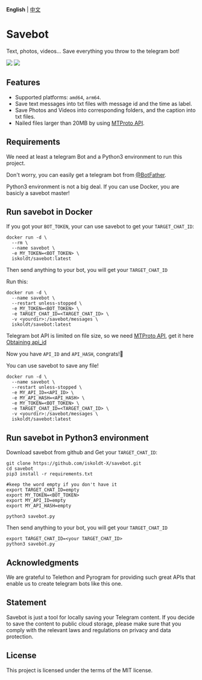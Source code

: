 **English** | [中文](https://icecoland.com/2023/02/19/savebot/)

# Savebot
Text, photos, videos... Save everything you throw to the telegram bot!

<img src="https://img.shields.io/github/license/iskoldt-X/savebot.svg"/> <img src="https://img.shields.io/docker/pulls/iskoldt/savebot.svg"/>

## Features

* Supported platforms: `amd64`, `arm64`.
* Save text messages into txt files with message id and the time as label.
* Save Photos and Videos into corresponding folders, and the caption into txt files.
* Nailed files larger than 20MB by using [MTProto API](https://docs.pyrogram.org/topics/mtproto-vs-botapi#advantages-of-the-mtproto-api).


## Requirements

We need at least a telegram Bot and a Python3 environment to run this project.

Don't worry, you can easily get a telegram bot from [@BotFather](https://core.telegram.org/bots#how-do-i-create-a-bot).

Python3 environment is not a big deal. If you can use Docker, you are basicly a savebot master!


## Run savebot in Docker

If you got your `BOT_TOKEN`, your can use savebot to get your `TARGET_CHAT_ID`:

```
docker run -d \
  --rm \
  --name savebot \
  -e MY_TOKEN=<BOT_TOKEN> \
  iskoldt/savebot:latest
```
Then send anything to your bot, you will get your `TARGET_CHAT_ID`

Run this:
```
docker run -d \
  --name savebot \
  --restart unless-stopped \
  -e MY_TOKEN=<BOT_TOKEN> \
  -e TARGET_CHAT_ID=<TARGET_CHAT_ID> \
  -v <yourdir>:/savebot/messages \
  iskoldt/savebot:latest
```

Telegram bot API is limited on file size, so we need [MTProto API](https://docs.pyrogram.org/topics/mtproto-vs-botapi#advantages-of-the-mtproto-api), get it here [Obtaining api_id](https://core.telegram.org/api/obtaining_api_id#obtaining-api-id)

Now you have `API_ID` and `API_HASH`, congrats!🎉

You can use savebot to save any file!

```
docker run -d \
  --name savebot \
  --restart unless-stopped \
  -e MY_API_ID=<API_ID> \
  -e MY_API_HASH=<API_HASH> \
  -e MY_TOKEN=<BOT_TOKEN> \
  -e TARGET_CHAT_ID=<TARGET_CHAT_ID> \
  -v <yourdir>:/savebot/messages \
  iskoldt/savebot:latest
```


## Run savebot in Python3 environment

Download savebot from github and Get your `TARGET_CHAT_ID`:

```
git clone https://github.com/iskoldt-X/savebot.git
cd savebot
pip3 install -r requirements.txt

#keep the word empty if you don't have it
export TARGET_CHAT_ID=empty
export MY_TOKEN=<BOT_TOKEN>
export MY_API_ID=empty
export MY_API_HASH=empty

python3 savebot.py
```

Then send anything to your bot, you will get your `TARGET_CHAT_ID`

```
export TARGET_CHAT_ID=<your TARGET_CHAT_ID>
python3 savebot.py
```

## Acknowledgments

We are grateful to Telethon and Pyrogram for providing such great APIs that enable us to create telegram bots like this one.

## Statement

Savebot is just a tool for locally saving your Telegram content. If you decide to save the content to public cloud storage, please make sure that you comply with the relevant laws and regulations on privacy and data protection.

## License

This project is licensed under the terms of the MIT license.

